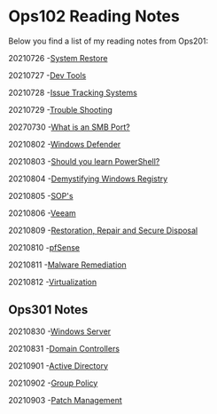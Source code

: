 # Ops102 Reading Notes

Below you find a list of my reading notes from Ops201:

20210726
-[System Restore](systemRestore.md)

20210727
-[Dev Tools](devTools.md)

20210728
-[Issue Tracking Systems](issueTrackingSystem.md)

20210729
-[Trouble Shooting](troubleShootingTechniques.md)

20270730
-[What is an SMB Port?](smbPort.md)

20210802
-[Windows Defender](windowsDefender.md)

20210803
-[Should you learn PowerShell?](learnPowershell.md)

20210804
-[Demystifying Windows Registry](windowsRegistry.md)

20210805
-[SOP's](sop.md)

20210806
-[Veeam](veeam.md)

20210809
-[Restoration, Repair and Secure Disposal](restorationRepair.md)

20210810
-[pfSense](pfSense.md)

20210811
-[Malware Remediation](malwareRemediation.md)

20210812
-[Virtualization](importanceOfVirtualization.md)

## Ops301 Notes

20210830
-[Windows Server](windowsServer.md)

20210831
-[Domain Controllers](domainController.md)

20210901
-[Active Directory](activeDirectory.md)

20210902
-[Group Policy](groupPolicy.md)

20210903
-[Patch Management](patchManagement.md)
